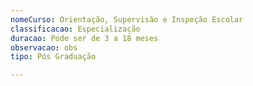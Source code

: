 ```yaml
---
nomeCurso: Orientação, Supervisão e Inspeção Escolar
classificacao: Especialização
duracao: Pode ser de 3 a 18 meses
observacao: obs
tipo: Pós Graduação

---
```


